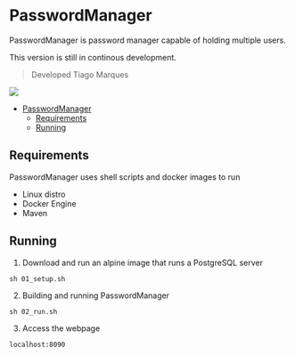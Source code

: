 # PasswordManager

PasswordManager is password manager capable of holding multiple users.

This version is still in continous development.
> Developed Tiago Marques

<img src="https://j.gifs.com/qj5Dv2@large.gif?download=true">

- [PasswordManager](#passwordmanager)
  - [Requirements](#requirements)
  - [Running](#running)

## Requirements
  
PasswordManager uses shell scripts and docker images to run 
* Linux distro
* Docker Engine
* Maven

## Running

1. Download and run an alpine image that runs a PostgreSQL server 
```
sh 01_setup.sh
```

2. Building and running PasswordManager
```
sh 02_run.sh
```

3. Access the webpage
```
localhost:8090
```
